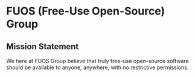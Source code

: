 # FUOS (Free-Use Open-Source) Group

## Mission Statement

  We here at FUOS Group believe that truly free-use open-source software should be available to anyone,
  anywhere, with no restrictive permissions.
  
